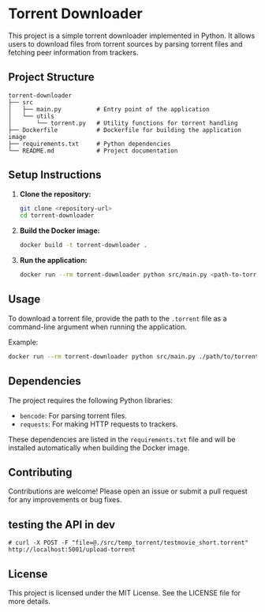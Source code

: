 # Torrent Downloader

This project is a simple torrent downloader implemented in Python. It allows users to download files from torrent sources by parsing torrent files and fetching peer information from trackers.

## Project Structure

```
torrent-downloader
├── src
│   ├── main.py          # Entry point of the application
│   └── utils
│       └── torrent.py   # Utility functions for torrent handling
├── Dockerfile           # Dockerfile for building the application image
├── requirements.txt     # Python dependencies
└── README.md            # Project documentation
```

## Setup Instructions

1. **Clone the repository:**
   ```bash
   git clone <repository-url>
   cd torrent-downloader
   ```

2. **Build the Docker image:**
   ```bash
   docker build -t torrent-downloader .
   ```

3. **Run the application:**
   ```bash
   docker run --rm torrent-downloader python src/main.py <path-to-torrent-file>
   ```

## Usage

To download a torrent file, provide the path to the `.torrent` file as a command-line argument when running the application.

Example:
```bash
docker run --rm torrent-downloader python src/main.py ./path/to/torrent-file.torrent
```

## Dependencies

The project requires the following Python libraries:

- `bencode`: For parsing torrent files.
- `requests`: For making HTTP requests to trackers.

These dependencies are listed in the `requirements.txt` file and will be installed automatically when building the Docker image.

## Contributing

Contributions are welcome! Please open an issue or submit a pull request for any improvements or bug fixes.

## testing the API in dev
    # curl -X POST -F "file=@./src/temp_torrent/testmovie_short.torrent" http://localhost:5001/upload-torrent

## License

This project is licensed under the MIT License. See the LICENSE file for more details.